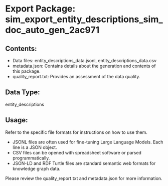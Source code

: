 # Export Package: sim_export_entity_descriptions_sim_doc_auto_gen_2ac971

## Contents:
- Data files: entity_descriptions_data.jsonl, entity_descriptions_data.csv
- metadata.json: Contains details about the generation and contents of this package.
- quality_report.txt: Provides an assessment of the data quality.

## Data Type:
entity_descriptions

## Usage:
Refer to the specific file formats for instructions on how to use them.
- JSONL files are often used for fine-tuning Large Language Models. Each line is a JSON object.
- CSV files can be opened with spreadsheet software or parsed programmatically.
- JSON-LD and RDF Turtle files are standard semantic web formats for knowledge graph data.

Please review the quality_report.txt and metadata.json for more information.
